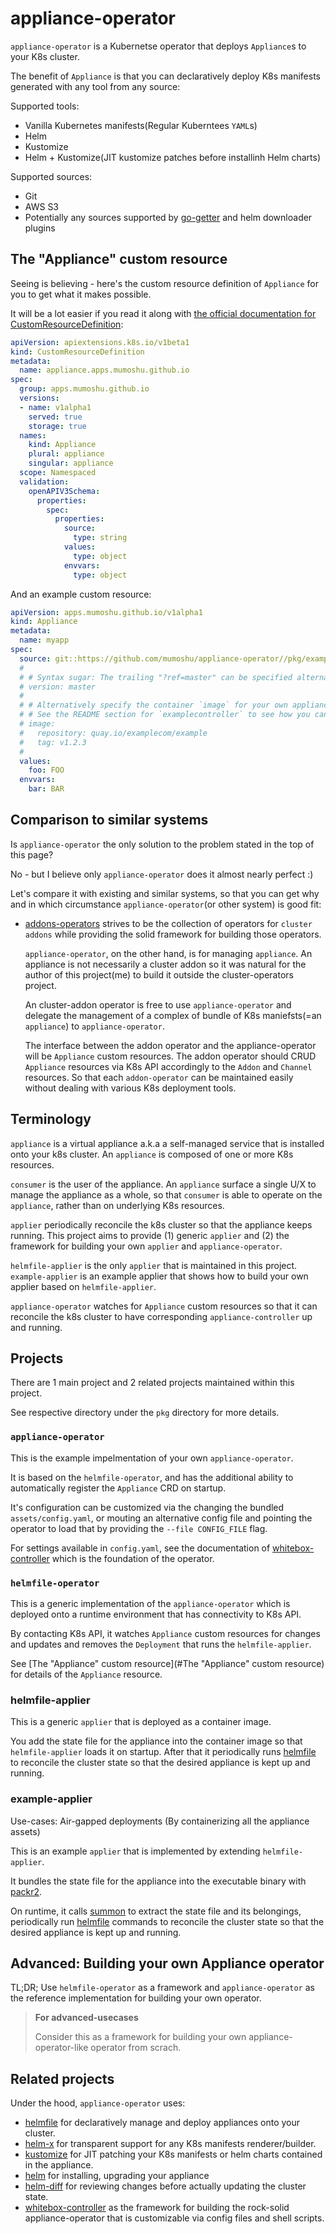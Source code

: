 # appliance-operator

`appliance-operator` is a Kubernetse operator that deploys `Appliance`s to your K8s cluster.

The benefit of `Appliance` is that you can declaratively deploy K8s manifests generated with any tool from any source:

Supported tools:

- Vanilla Kubernetes manifests(Regular Kuberntees `YAML`s)
- Helm
- Kustomize
- Helm + Kustomize(JIT kustomize patches before installinh Helm charts)

Supported sources:

- Git
- AWS S3
- Potentially any sources supported by [go-getter](https://github.com/hashicorp/go-getter) and helm downloader plugins

## The "Appliance" custom resource

Seeing is believing - here's the custom resource definition of `Appliance` for you to get what it makes possible.

It will be a lot easier if you read it along with [the official documentation for CustomResourceDefinition](https://kubernetes.io/docs/tasks/access-kubernetes-api/custom-resources/custom-resource-definitions/#create-a-customresourcedefinition):

```yaml
apiVersion: apiextensions.k8s.io/v1beta1
kind: CustomResourceDefinition
metadata:
  name: appliance.apps.mumoshu.github.io
spec:
  group: apps.mumoshu.github.io
  versions:
  - name: v1alpha1
    served: true
    storage: true
  names:
    kind: Appliance
    plural: appliance
    singular: appliance
  scope: Namespaced
  validation:
    openAPIV3Schema:
      properties:
        spec:
          properties:
            source:
              type: string
            values:
              type: object
            envvars:
              type: object
```

And an example custom resource:

```yaml
apiVersion: apps.mumoshu.github.io/v1alpha1
kind: Appliance
metadata:
  name: myapp
spec:
  source: git::https://github.com/mumoshu/appliance-operator//pkg/examplecontroller@assets?ref=master
  #
  # # Syntax sugar: The trailing "?ref=master" can be specified alternatively with `version`:
  # version: master
  #
  # # Alternatively specify the container `image` for your own appliance-controller.
  # # See the README section for `examplecontroller` to see how you can build your own appliance-controller.
  # image:
  #   repository: quay.io/examplecom/example
  #   tag: v1.2.3
  #
  values:
    foo: FOO
  envvars:
    bar: BAR
```

## Comparison to similar systems

Is `appliance-operator` the only solution to the problem stated in the top of this page?

No - but I believe only `appliance-operator` does it almost nearly perfect :)

Let's compare it with existing and similar systems, so that you can get why and in which circumstance `appliance-operator`(or other system) is good fit:

- [addons-operators](https://github.com/kubernetes-sigs/addon-operators) strives to be the collection of operators for `cluster addons` while providing the solid framework for building those operators.

  `appliance-operator`, on the other hand, is for managing `appliance`. An appliance is not necessarily a cluster addon so it was natural for the author of this project(me) to build it outside the cluster-operators project.
  
  An cluster-addon operator is free to use `appliance-operator` and delegate the management of a complex of bundle of K8s maniefsts(=an `appliance`) to `appliance-operator`.
  
  The interface between the addon operator and the appliance-operator will be `Appliance` custom resources. The addon operator should CRUD `Appliance` resources via K8s API accordingly to the `Addon` and `Channel` resources.
  So that each `addon-operator` can be maintained easily without dealing with various K8s deployment tools.    

## Terminology

`appliance` is a virtual appliance a.k.a a self-managed service that is installed onto your k8s cluster.
An `appliance` is composed of one or more K8s resources.
 
`consumer` is the user of the appliance. An `appliance` surface a single U/X to manage the appliance as a whole, so that `consumer` is able to operate on the `appliance`, rather than on underlying K8s resources.

`applier` periodically reconcile the k8s cluster so that the appliance keeps running.
This project aims to provide (1) generic `applier` and (2) the framework for building your own `applier` and `appliance-operator`.

`helmfile-applier` is the only `applier` that is maintained in this project. `example-applier` is an example applier that shows how to build your own applier based on `helmfile-applier`.

`appliance-operator` watches for `Appliance` custom resources so that it can reconcile the k8s cluster to have corresponding `appliance-controller` up and running.

## Projects

There are 1 main project and 2 related projects maintained within this project.

See respective directory under the `pkg` directory for more details.

### `appliance-operator`

This is the example impelmentation of your own `appliance-operator`.

It is based on the `helmfile-operator`, and has the additional ability to automatically register the `Appliance` CRD on startup.

It's configuration can be customized via the changing the bundled `assets/config.yaml`, or mouting an alternative config file and pointing the operator to load that by providing the `--file CONFIG_FILE` flag.

For settings available in `config.yaml`, see the documentation of [whitebox-controller](https://github.com/summerwind/whitebox-controller/blob/master/docs/configuration.md) which is the foundation of the operator.

### `helmfile-operator`

This is a generic implementation of the `appliance-operator` which is deployed onto a runtime environment that has connectivity to K8s API.

By contacting K8s API, it watches `Appliance` custom resources for changes and updates and removes the `Deployment` that runs the `helmfile-applier`.

See [The "Appliance" custom resource](#The "Appliance" custom resource) for details of the `Appliance` resource.

### helmfile-applier

This is a generic `applier` that is deployed as a container image.

You add the state file for the appliance into the container image so that `helmfile-applier` loads it on startup. After that it periodically runs [helmfile](https://github.com/roboll/helmfile) to reconcile the cluster state so that
the desired appliance is kept up and running.

### example-applier

Use-cases: Air-gapped deployments (By containerizing all the appliance assets)

This is an example `applier` that is implemented by extending `helmfile-applier`.

It bundles the state file for the appliance into the executable binary with [packr2](https://github.com/gobuffalo/packr).

On runtime, it calls [summon](https://github.com/davidovich/summon) to extract the state file and its belongings, periodically run [helmfile](https://github.com/roboll/helmfile) commands to reconcile the cluster state so that
the desired appliance is kept up and running.

## Advanced: Building your own Appliance operator

TL;DR; Use `helmfile-operator` as a framework and `appliance-operator` as the reference implementation for building your own operator.

> **For advanced-usecases**
> 
> Consider this as a framework for building your own appliance-operator-like operator from scrach.

## Related projects

Under the hood, `appliance-operator` uses: 

- [helmfile](https://github.com/roboll/helmfile) for declaratively manage and deploy appliances onto your cluster.
- [helm-x](https://github.com/mumoshu/helm-x) for transparent support for any K8s manifests renderer/builder.
- [kustomize](https://github.com/kubernetes-sigs/kustomize) for JIT patching your K8s manifests or helm charts contained in the appliance.
- [helm](https://github.com/helm/helm/) for installing, upgrading your appliance
- [helm-diff](https://github.com/databus23/helm-diff) for reviewing changes before actually updating the cluster state.
- [whitebox-controller](https://github.com/summerwind/whitebox-controller) as the framework for building the rock-solid appliance-operator that is customizable via config files and shell scripts.
